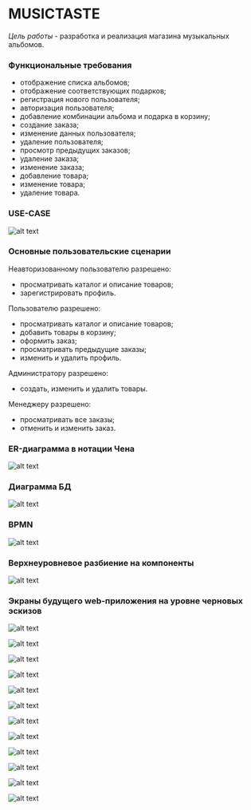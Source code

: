 # MUSICTASTE

*Цель работы* - разработка и реализация магазина музыкальных альбомов.

### Функциональные требования

* отображение списка альбомов;
* отображение соответствующих подарков;
* регистрация нового пользователя;
* авторизация пользователя;
* добавление комбинации альбома и подарка в корзину;
* создание заказа;
* изменение данных пользователя;
* удаление пользователя;
* просмотр предыдущих заказов;
* удаление заказа;
* изменение заказа;
* добавление товара;
* изменение товара;
* удаление товара.

### USE-CASE
![alt text](assets/usecase.png)

### Основные пользовательские сценарии
Неавторизованному пользователю разрешено:  
* просматривать каталог и описание товаров;
* зарегистрировать профиль.

Пользователю разрешено:
* просматривать каталог и описание товаров;
* добавить товары в корзину;  
* оформить заказ;  
* просматривать предыдущие заказы;
* изменить и удалить профиль.

Администратору разрешено:
* создать, изменить и удалить товары.

Менеджеру разрешено:
* просматривать все заказы;
* отменить и изменить заказ.

### ER-диаграмма в нотации Чена
![alt text](assets/er.png)

### Диаграмма БД
![alt text](assets/db.png)

### BPMN
![alt text](assets/diagram.svg)

### Верхнеуровневое разбиение на компоненты 
![alt text](assets/tlarchitecture.png)

### Экраны будущего web-приложения на уровне черновых эскизов
![alt text](assets/sketch/home_page.png)

![alt text](assets/sketch/login.png)

![alt text](assets/sketch/signup.png)

![alt text](assets/sketch/profile.png)

![alt text](assets/sketch/history.png)

![alt text](assets/sketch/albums.png)

![alt text](assets/sketch/album.png)

![alt text](assets/sketch/basket.png)

![alt text](assets/sketch/admin.png)

![alt text](assets/sketch/albumedit.png)

![alt text](assets/sketch/giftadd.png)

![alt text](assets/sketch/manager.png)
